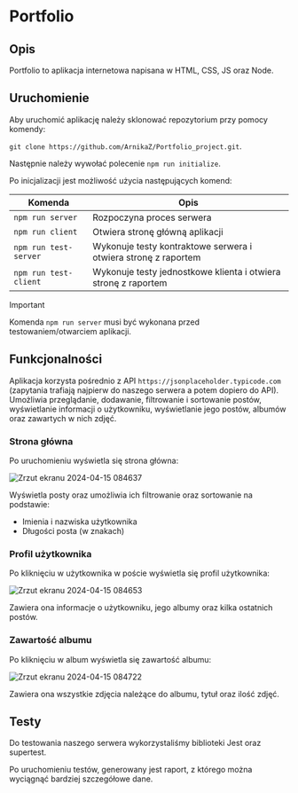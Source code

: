 # Portfolio

## Opis
Portfolio to aplikacja internetowa napisana w HTML, CSS, JS oraz Node.

## Uruchomienie
Aby uruchomić aplikację należy sklonować repozytorium przy pomocy komendy:

`git clone https://github.com/ArnikaZ/Portfolio_project.git`.

Następnie należy wywołać polecenie `npm run initialize`.

Po inicjalizacji jest możliwość użycia następujących komend:

| Komenda | Opis |
| ------- | ----------- |
| `npm run server` | Rozpoczyna proces serwera |
| `npm run client` | Otwiera stronę główną aplikacji |
| `npm run test-server` | Wykonuje testy kontraktowe serwera i otwiera stronę z raportem |
| `npm run test-client` | Wykonuje testy jednostkowe klienta i otwiera stronę z raportem |

> [!IMPORTANT]
> Komenda `npm run server` musi być wykonana przed testowaniem/otwarciem aplikacji.

## Funkcjonalności

Aplikacja korzysta pośrednio z API `https://jsonplaceholder.typicode.com` (zapytania trafiają najpierw do naszego serwera a potem dopiero do API). Umożliwia przeglądanie, dodawanie, filtrowanie i sortowanie postów, wyświetlanie informacji o użytkowniku, wyświetlanie jego postów, albumów oraz zawartych w nich zdjęć.

### Strona główna
Po uruchomieniu wyświetla się strona główna:

![Zrzut ekranu 2024-04-15 084637](https://github.com/ArnikaZ/Portfolio_project/assets/139676226/d24f117e-7844-4ed2-a86a-e348457c2209)

Wyświetla posty oraz umożliwia ich filtrowanie oraz sortowanie na podstawie:
- Imienia i nazwiska użytkownika
- Długości posta (w znakach)

### Profil użytkownika
Po kliknięciu w użytkownika w poście wyświetla się profil użytkownika: 

![Zrzut ekranu 2024-04-15 084653](https://github.com/ArnikaZ/Portfolio_project/assets/139676226/56aed150-2428-4fee-8777-e5105e81745f)

Zawiera ona informacje o użytkowniku, jego albumy oraz kilka ostatnich postów.

### Zawartość albumu
Po kliknięciu w album wyświetla się zawartość albumu: 

![Zrzut ekranu 2024-04-15 084722](https://github.com/ArnikaZ/Portfolio_project/assets/139676226/c29b40f9-f003-4570-a174-c51cf9ca4162)

Zawiera ona wszystkie zdjęcia należące do albumu, tytuł oraz ilość zdjęć.

## Testy

Do testowania naszego serwera wykorzystaliśmy biblioteki Jest oraz supertest.

Po uruchomieniu testów, generowany jest raport, z którego można wyciągnąć bardziej szczegółowe dane.


